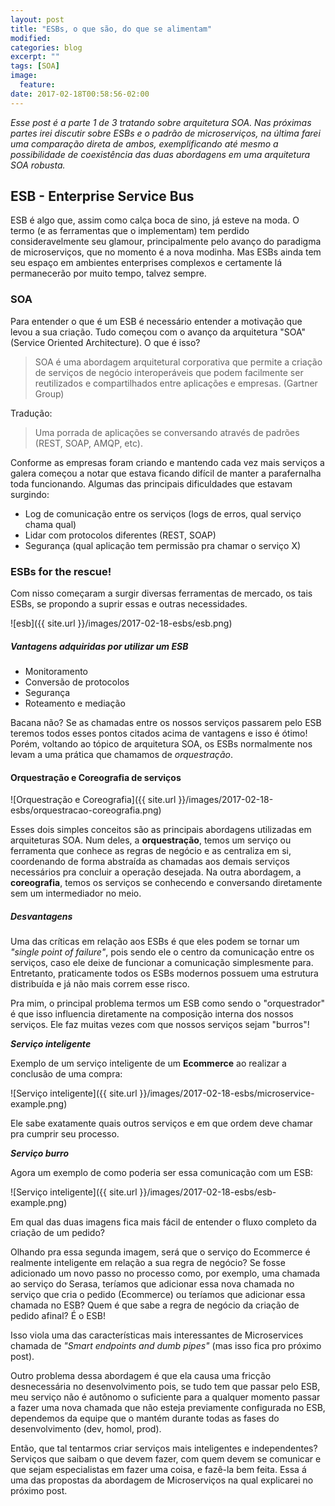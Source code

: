 ```yaml
---
layout: post
title: "ESBs, o que são, do que se alimentam"
modified:
categories: blog
excerpt: ""
tags: [SOA]
image:
  feature:
date: 2017-02-18T00:58:56-02:00
---
```


*Esse post é a parte 1 de 3 tratando sobre arquitetura SOA. Nas próximas partes irei discutir sobre ESBs e o padrão de microserviços, na última farei uma comparação direta de ambos, exemplificando até mesmo a possibilidade de coexistência das duas abordagens em uma arquitetura SOA robusta.*

## ESB - Enterprise Service Bus

ESB é algo que, assim como calça boca de sino, já esteve na moda. O termo (e as ferramentas que o implementam) tem perdido consideravelmente seu glamour, principalmente pelo avanço do paradigma de microserviços, que no momento é a nova modinha. Mas ESBs ainda tem seu espaço em ambientes enterprises complexos e certamente lá permanecerão por muito tempo, talvez sempre.  

### SOA

Para entender o que é um ESB é necessário entender a motivação que levou a sua criação. Tudo começou com o avanço da arquitetura "SOA" (Service Oriented Architecture). O que é isso?

> SOA é uma abordagem arquitetural corporativa que permite a criação de serviços de negócio interoperáveis que podem facilmente ser reutilizados e compartilhados entre aplicações e empresas. (Gartner Group)

Tradução: 

> Uma porrada de aplicações se conversando através de padrões (REST, SOAP, AMQP, etc).

Conforme as empresas foram criando e mantendo cada vez mais serviços a galera começou a notar que estava ficando difícil de manter a parafernalha toda funcionando. Algumas das principais dificuldades que estavam surgindo:

* Log de comunicação entre os serviços (logs de erros, qual serviço chama qual)
* Lidar com protocolos diferentes (REST, SOAP)
* Segurança (qual aplicação tem permissão pra chamar o serviço X)

### ESBs for the rescue!

Com nisso começaram a surgir diversas ferramentas de mercado, os tais ESBs, se propondo a suprir essas e outras necessidades.

![esb]({{ site.url }}/images/2017-02-18-esbs/esb.png)

##### Vantagens adquiridas por utilizar um ESB

* Monitoramento
* Conversão de protocolos 
* Segurança
* Roteamento e mediação

Bacana não? Se as chamadas entre os nossos serviços passarem pelo ESB teremos todos esses pontos citados acima de vantagens e isso é ótimo! Porém, voltando ao tópico de arquitetura SOA, os ESBs normalmente nos levam a uma prática que chamamos de *orquestração*.

#### Orquestração e Coreografia de serviços

![Orquestração e Coreografia]({{ site.url }}/images/2017-02-18-esbs/orquestracao-coreografia.png)

Esses dois simples conceitos são as principais abordagens utilizadas em arquiteturas SOA. Num deles, a **orquestração**, temos um serviço ou ferramenta que conhece as regras de negócio e as centraliza em si, coordenando de forma abstraída as chamadas aos demais serviços necessários pra concluir a operação desejada. Na outra abordagem, a **coreografia**, temos os serviços se conhecendo e conversando diretamente sem um intermediador no meio.

##### Desvantagens

Uma das críticas em relação aos ESBs é que eles podem se tornar um *"single point of failure"*, pois sendo ele o centro da comunicação entre os serviços, caso ele deixe de funcionar a comunicação simplesmente para. Entretanto, praticamente todos os ESBs modernos possuem uma estrutura distribuída e já não mais correm esse risco.

Pra mim, o principal problema termos um ESB como sendo o "orquestrador" é que isso influencia diretamente na composição interna dos nossos serviços. Ele faz muitas vezes com que nossos serviços sejam "burros"! 

***Serviço inteligente***

Exemplo de um serviço inteligente de um **Ecommerce** ao realizar a conclusão de uma compra:

![Serviço inteligente]({{ site.url }}/images/2017-02-18-esbs/microservice-example.png)

Ele sabe exatamente quais outros serviços e em que ordem deve chamar pra cumprir seu processo.

***Serviço burro***

Agora um exemplo de como poderia ser essa comunicação com um ESB:

![Serviço inteligente]({{ site.url }}/images/2017-02-18-esbs/esb-example.png)

Em qual das duas imagens fica mais fácil de entender o fluxo completo da criação de um pedido?

Olhando pra essa segunda imagem, será que o serviço do Ecommerce é realmente inteligente em relação a sua regra de negócio? Se fosse adicionado um novo passo no processo como, por exemplo, uma chamada ao serviço do Serasa, teríamos que adicionar essa nova chamada no serviço que cria o pedido (Ecommerce) ou teríamos que adicionar essa chamada no ESB? Quem é que sabe a regra de negócio da criação de pedido afinal? É o ESB!

Isso viola uma das características mais interessantes de Microservices chamada de *"Smart endpoints and dumb pipes"* (mas isso fica pro próximo post). 

Outro problema dessa abordagem é que ela causa uma fricção desnecessária no desenvolvimento pois, se tudo tem que passar pelo ESB, meu serviço não é autônomo o suficiente para a qualquer momento passar a fazer uma nova chamada que não esteja previamente configurada no ESB, dependemos da equipe que o mantém durante todas as fases do desenvolvimento (dev, homol, prod).

Então, que tal tentarmos criar serviços mais inteligentes e independentes? Serviços que saibam o que devem fazer, com quem devem se comunicar e que sejam especialistas em fazer uma coisa, e fazê-la bem feita. Essa á uma das propostas da abordagem de Microserviços na qual explicarei no próximo post.